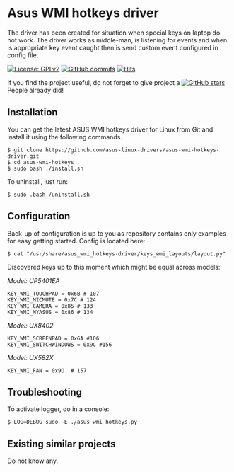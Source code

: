 # Asus WMI hotkeys driver

The driver has been created for situation when special keys on laptop do not work. The driver works as middle-man, is listening for events and when is appropriate key event caught then is send custom event configured in config file. 

[![License: GPLv2](https://img.shields.io/badge/License-GPL_v2-blue.svg)](https://www.gnu.org/licenses/old-licenses/gpl-2.0.en.html)
[![GitHub commits](https://img.shields.io/github/commits-since/asus-linux-drivers/asus-wmi-hotkeys-driver/v1.0.1.svg)](https://GitHub.com/asus-linux-drivers/asus-wmi-hotkeys-driver/commit/)
[![Hits](https://hits.seeyoufarm.com/api/count/incr/badge.svg?url=https%3A%2F%2Fgithub.com%2Fasus-linux-drivers%2Fasus-wmi-hotkeys-driver&count_bg=%2379C83D&title_bg=%23555555&icon=&icon_color=%23E7E7E7&title=hits&edge_flat=false)](https://hits.seeyoufarm.com)

If you find the project useful, do not forget to give project a [![GitHub stars](https://img.shields.io/github/stars/asus-linux-drivers/asus-wmi-hotkeys-driver.svg?style=flat-square)](https://github.com/asus-linux-drivers/asus-wmi-hotkeys-driver/stargazers) People already did!

## Installation

You can get the latest ASUS WMI hotkeys driver for Linux from Git and install it using the following commands.
```
$ git clone https://github.com/asus-linux-drivers/asus-wmi-hotkeys-driver.git
$ cd asus-wmi-hotkeys
$ sudo bash ./install.sh
```

To uninstall, just run:
```
$ sudo .bash /uninstall.sh
```

## Configuration

Back-up of configuration is up to you as repository contains only examples for easy getting started. Config is located here:

```
$ cat "/usr/share/asus_wmi_hotkeys-driver/keys_wmi_layouts/layout.py"
```

Discovered keys up to this moment which might be equal across models:

*Model: UP5401EA*
```
KEY_WMI_TOUCHPAD = 0x6B # 107
KEY_WMI_MICMUTE = 0x7C # 124
KEY_WMI_CAMERA = 0x85 # 133
KEY_WMI_MYASUS = 0x86 # 134
```

*Model: UX8402*
```
KEY_WMI_SCREENPAD = 0x6A #106
KEY_WMI_SWITCHWINDOWS = 0x9C #156
```

*Model: UX582X*
```
KEY_WMI_FAN = 0x9D  # 157
```

## Troubleshooting

To activate logger, do in a console:
```
$ LOG=DEBUG sudo -E ./asus_wmi_hotkeys.py
```

## Existing similar projects

Do not know any.
